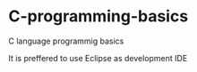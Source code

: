 # C-programming-basics
C language programmig basics

It is preffered to use Eclipse as development IDE
